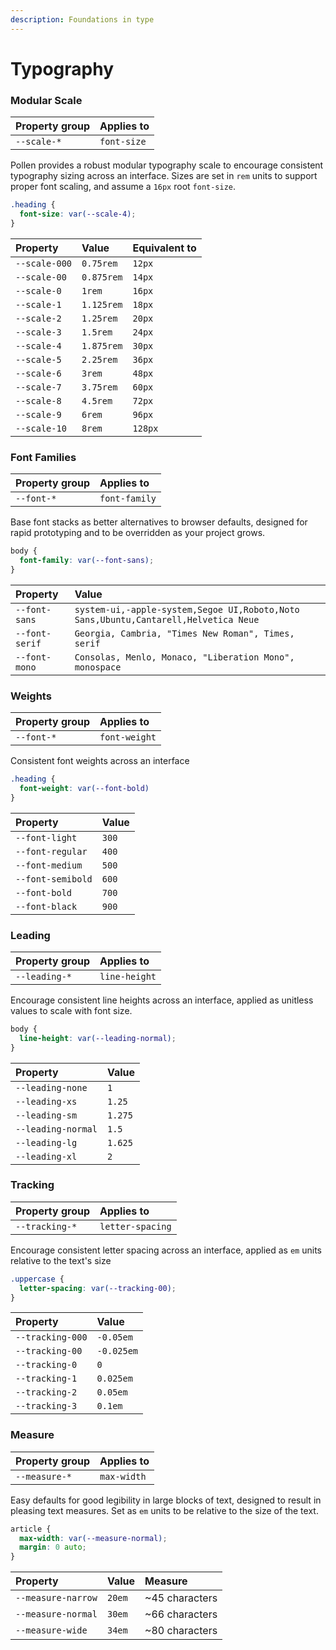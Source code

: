 ```yaml
---
description: Foundations in type
---
```


# Typography

### Modular Scale

| Property group | Applies to |
| :--- | :--- |
| `--scale-*` | `font-size` |

Pollen provides a robust modular typography scale to encourage consistent typography sizing across an interface. Sizes are set in `rem` units to support proper font scaling, and assume a `16px` root `font-size`.

```css
.heading {
  font-size: var(--scale-4);
}
```

| Property | Value | Equivalent to |
| :--- | :--- | :--- |
| `--scale-000` | `0.75rem` | `12px` |
| `--scale-00` | `0.875rem` | `14px` |
| `--scale-0` | `1rem` | `16px` |
| `--scale-1` | `1.125rem` | `18px` |
| `--scale-2` | `1.25rem` | `20px` |
| `--scale-3` | `1.5rem` | `24px` |
| `--scale-4` | `1.875rem` | `30px` |
| `--scale-5` | `2.25rem` | `36px` |
| `--scale-6` | `3rem` | `48px` |
| `--scale-7` | `3.75rem` | `60px` |
| `--scale-8` | `4.5rem` | `72px` |
| `--scale-9` | `6rem` | `96px` |
| `--scale-10` | `8rem` | `128px` |

### Font Families

| Property group | Applies to |
| :--- | :--- |
| `--font-*` | `font-family` |

Base font stacks as better alternatives to browser defaults, designed for rapid prototyping and to be overridden as your project grows.

```css
body {
  font-family: var(--font-sans);
}
```

| Property | Value |
| :--- | :--- |
| `--font-sans` | `system-ui,-apple-system,Segoe UI,Roboto,Noto Sans,Ubuntu,Cantarell,Helvetica Neue` |
| `--font-serif` | `Georgia, Cambria, "Times New Roman", Times, serif` |
| `--font-mono` | `Consolas, Menlo, Monaco, "Liberation Mono", monospace` |

### Weights

| Property group | Applies to |
| :--- | :--- |
| `--font-*` | `font-weight` |

Consistent font weights across an interface

```css
.heading {
  font-weight: var(--font-bold)
}
```

| Property | Value |
| :--- | :--- |
| `--font-light` | `300` |
| `--font-regular` | `400` |
| `--font-medium` | `500` |
| `--font-semibold` | `600` |
| `--font-bold` | `700` |
| `--font-black` | `900` |

### Leading

| Property group | Applies to |
| :--- | :--- |
| `--leading-*` | `line-height` |

Encourage consistent line heights across an interface, applied as unitless values to scale with font size.

```css
body {
  line-height: var(--leading-normal);
}
```

| Property | Value |
| :--- | :--- |
| `--leading-none` | `1` |
| `--leading-xs` | `1.25` |
| `--leading-sm` | `1.275` |
| `--leading-normal` | `1.5` |
| `--leading-lg` | `1.625` |
| `--leading-xl` | `2` |

### Tracking

| Property group | Applies to |
| :--- | :--- |
| `--tracking-*` | `letter-spacing` |

Encourage consistent letter spacing across an interface, applied as `em` units relative to the text's size

```css
.uppercase {
  letter-spacing: var(--tracking-00);
}
```

| Property | Value |
| :--- | :--- |
| `--tracking-000` | `-0.05em` |
| `--tracking-00` | `-0.025em` |
| `--tracking-0` | `0` |
| `--tracking-1` | `0.025em` |
| `--tracking-2` | `0.05em` |
| `--tracking-3` | `0.1em` |

### Measure

| Property group | Applies to |
| :--- | :--- |
| `--measure-*` | `max-width` |

Easy defaults for good legibility in large blocks of text, designed to result in pleasing text measures. Set as `em` units to be relative to the size of the text.

```css
article {
  max-width: var(--measure-normal);
  margin: 0 auto;
}
```

| Property | Value | Measure |
| :--- | :--- | :--- |
| `--measure-narrow` | `20em` | ~45 characters |
| `--measure-normal` | `30em` | ~66 characters |
| `--measure-wide` | `34em` | ~80 characters |

